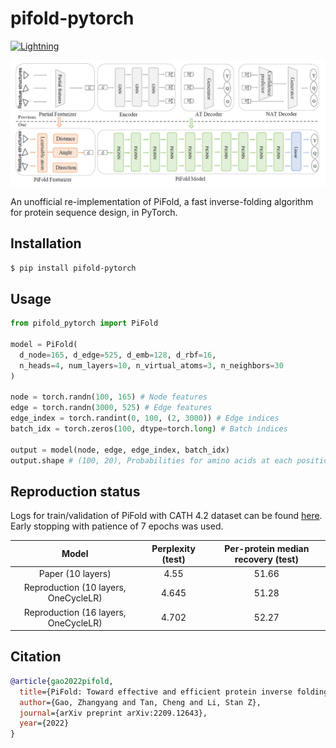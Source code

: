 # pifold-pytorch

[![Lightning](https://img.shields.io/badge/-Lightning-792ee5?logo=pytorchlightning&logoColor=white)](https://github.com/Lightning-AI/lightning)

![banner](img/pifold_banner.png)

An unofficial re-implementation of PiFold, a fast inverse-folding algorithm for protein sequence design, in PyTorch.

## Installation

```bash
$ pip install pifold-pytorch
```

## Usage

```python
from pifold_pytorch import PiFold

model = PiFold(
  d_node=165, d_edge=525, d_emb=128, d_rbf=16,
  n_heads=4, num_layers=10, n_virtual_atoms=3, n_neighbors=30
)

node = torch.randn(100, 165) # Node features
edge = torch.randn(3000, 525) # Edge features
edge_index = torch.randint(0, 100, (2, 3000)) # Edge indices
batch_idx = torch.zeros(100, dtype=torch.long) # Batch indices

output = model(node, edge, edge_index, batch_idx)
output.shape # (100, 20), Probabilities for amino acids at each position.
```

## Reproduction status

Logs for train/validation of PiFold with CATH 4.2 dataset can be found [here](https://api.wandb.ai/links/dohlee/lzfyj2u1). Early stopping with patience of 7 epochs was used.

| Model | Perplexity (test) | Per-protein median recovery (test) |
|:-----:|:---------------:|:-------------------:|
Paper (10 layers) | 4.55 | 51.66 |
Reproduction (10 layers, OneCycleLR) | 4.645 | 51.28 |
Reproduction (16 layers, OneCycleLR) | 4.702 | 52.27 |

## Citation
```bibtex
@article{gao2022pifold,
  title={PiFold: Toward effective and efficient protein inverse folding},
  author={Gao, Zhangyang and Tan, Cheng and Li, Stan Z},
  journal={arXiv preprint arXiv:2209.12643},
  year={2022}
}
```
